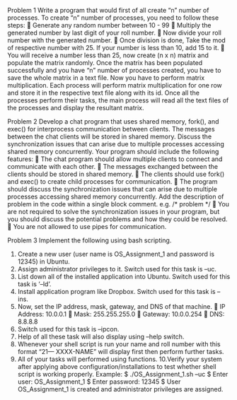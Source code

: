 Problem 1
Write a program that would first of all create “n” number of processes. To create “n”
number of processes, you need to follow these steps:
 Generate any random number between 10 - 99
 Multiply the generated number by last digit of your roll number.
 Now divide your roll number with the generated number.
 Once division is done, Take the mod of respective number with 25. If your number
is less than 10, add 15 to it.
 You will receive a number less than 25, now create (n x n) matrix and populate
the matrix randomly.
Once the matrix has been populated successfully and you have “n” number of
processes created, you have to save the whole matrix in a text file. Now you have to
perform matrix multiplication. Each process will perform matrix multiplication for one row
and store it in the respective text file along with its id.
Once all the processes perform their tasks, the main process will read all the text files of
the processes and display the resultant matrix.

Problem 2
Develop a chat program that uses shared memory, fork(), and exec() for interprocess communication between clients. The messages between the chat clients will be
stored in shared memory. Discuss the synchronization issues that can arise due to multiple
processes accessing shared memory concurrently.
Your program should include the following features:
 The chat program should allow multiple clients to connect and communicate with each
other.
 The messages exchanged between the clients should be stored in shared memory.
 The clients should use fork() and exec() to create child processes for communication.
 The program should discuss the synchronization issues that can arise due to multiple
processes accessing shared memory concurrently. Add the description of problem in
the code within a single block comment. e.g. /* problem */
 You are not required to solve the synchronization issues in your program, but you
should discuss the potential problems and how they could be resolved.
 You are not allowed to use pipes for communication.

Problem 3
Implement the following using bash scripting.
1. Create a new user (user name is OS_Assignment_1 and password is 12345) in Ubuntu.
2. Assign administrator privileges to it. Switch used for this task is –uc.
3. List down all of the installed application into Ubuntu. Switch used for this task is
‘–ld’.
4. Install application program like Dropbox. Switch used for this task is –ins.
5. Now, set the IP address, mask, gateway, and DNS of that machine.
 IP Address: 10.0.0.1
 Mask: 255.255.255.0
 Gateway: 10.0.0.254
 DNS: 8.8.8.8
6. Switch used for this task is –ipcon.
7. Help of all these task will also display using –help switch.
8. Whenever your shell script is run your name and roll number with this format “21—
XXXX-NAME” will display first then perform further tasks.
9. All of your tasks will performed using functions.
10.Verify your system after applying above configuration/installations to test
whether shell script is working properly.
Example:
$ ./OS_Assignment_1.sh –uc
$ Enter user: OS_Assignment_1
$ Enter password: 12345
$ User OS_Assignment_1 is created and administrator privileges are assigned.
